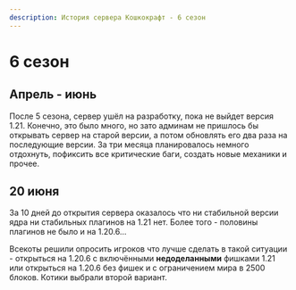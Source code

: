 ```yaml
---
description: История сервера Кошкокрафт - 6 сезон
---
```


# 6 сезон

## Апрель - июнь

После 5 сезона, сервер ушёл на разработку, пока не выйдет версия 1.21. Конечно, это было много, но зато админам не пришлось бы открывать сервер на старой версии, а потом обновлять его два раза на последующие версии. За три месяца планировалось немного отдохнуть, пофиксить все критические баги, создать новые механики и прочее.

## 20 июня

За 10 дней до открытия сервера оказалось что ни стабильной версии ядра ни стабильных плагинов на 1.21 нет. Более того - половины плагинов не было и на 1.20.6...

Всекоты решили опросить игроков что лучше сделать в такой ситуации - открыться на 1.20.6 с включёнными **недоделанными** фишками 1.21 или открыться на 1.20.6 без фишек и с ограничением мира в 2500 блоков. Котики выбрали второй вариант.